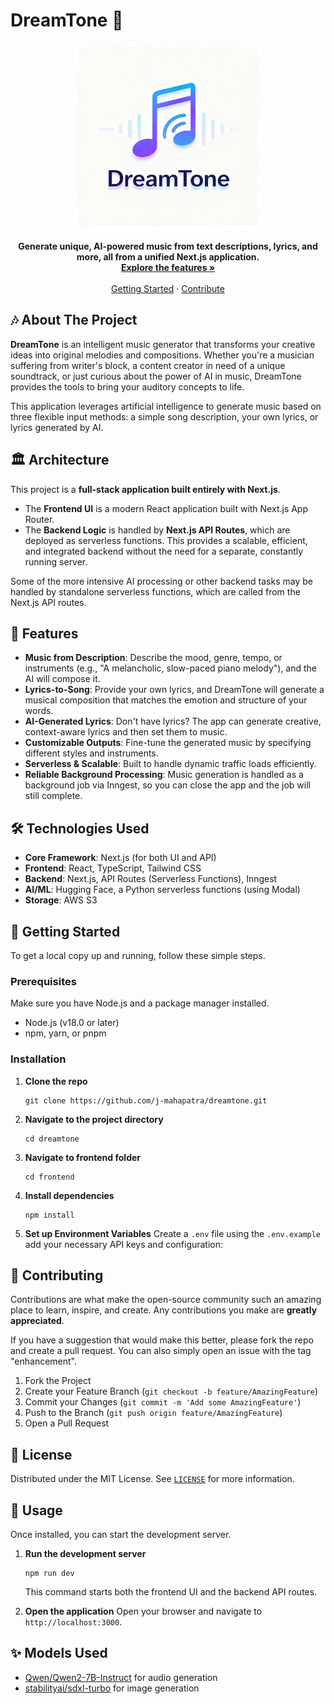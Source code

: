 # DreamTone 🎵

<p align="center">
  <img src="./frontend/public/hero-image.png" alt="DreamTone Logo" width="300"/>
</p>

<p align="center">
  <strong>Generate unique, AI-powered music from text descriptions, lyrics, and more, all from a unified Next.js application.</strong>
  <br />
  <a href="#-features"><strong>Explore the features »</strong></a>
  <br />
  <br />
  <a href="#-getting-started">Getting Started</a> · <a href="#-contributing">Contribute</a>

</p>

## 🎶 About The Project

**DreamTone** is an intelligent music generator that transforms your creative ideas into original melodies and compositions. Whether you're a musician suffering from writer's block, a content creator in need of a unique soundtrack, or just curious about the power of AI in music, DreamTone provides the tools to bring your auditory concepts to life.

This application leverages artificial intelligence to generate music based on three flexible input methods: a simple song description, your own lyrics, or lyrics generated by AI.

## 🏛️ Architecture

This project is a **full-stack application built entirely with Next.js**.

- The **Frontend UI** is a modern React application built with Next.js App Router.
- The **Backend Logic** is handled by **Next.js API Routes**, which are deployed as serverless functions. This provides a scalable, efficient, and integrated backend without the need for a separate, constantly running server.

Some of the more intensive AI processing or other backend tasks may be handled by standalone serverless functions, which are called from the Next.js API routes.

## 🔎 Features

- **Music from Description**: Describe the mood, genre, tempo, or instruments (e.g., "A melancholic, slow-paced piano melody"), and the AI will compose it.
- **Lyrics-to-Song**: Provide your own lyrics, and DreamTone will generate a musical composition that matches the emotion and structure of your words.
- **AI-Generated Lyrics**: Don't have lyrics? The app can generate creative, context-aware lyrics and then set them to music.
- **Customizable Outputs**: Fine-tune the generated music by specifying different styles and instruments.
- **Serverless & Scalable**: Built to handle dynamic traffic loads efficiently.
- **Reliable Background Processing**: Music generation is handled as a background job via Inngest, so you can close the app and the job will still complete.

## 🛠️ Technologies Used

- **Core Framework**: Next.js (for both UI and API)
- **Frontend**: React, TypeScript, Tailwind CSS
- **Backend**: Next.js, API Routes (Serverless Functions), Inngest
- **AI/ML**: Hugging Face, a Python serverless functions (using Modal)
- **Storage**: AWS S3

## 🚀 Getting Started

To get a local copy up and running, follow these simple steps.

### Prerequisites

Make sure you have Node.js and a package manager installed.

- Node.js (v18.0 or later)
- npm, yarn, or pnpm

### Installation

1.  **Clone the repo**
    ```
    git clone https://github.com/j-mahapatra/dreamtone.git
    ```
2.  **Navigate to the project directory**
    ```
    cd dreamtone
    ```
3.  **Navigate to frontend folder**

    ```
    cd frontend
    ```

4.  **Install dependencies**
    ```
    npm install
    ```
5.  **Set up Environment Variables**
    Create a `.env` file using the `.env.example` add your necessary API keys and configuration:

## 🤝 Contributing

Contributions are what make the open-source community such an amazing place to learn, inspire, and create. Any contributions you make are **greatly appreciated**.

If you have a suggestion that would make this better, please fork the repo and create a pull request. You can also simply open an issue with the tag "enhancement".

1.  Fork the Project
2.  Create your Feature Branch (`git checkout -b feature/AmazingFeature`)
3.  Commit your Changes (`git commit -m 'Add some AmazingFeature'`)
4.  Push to the Branch (`git push origin feature/AmazingFeature`)
5.  Open a Pull Request

## 📄 License

Distributed under the MIT License. See [`LICENSE`](./LICENSE) for more information.

## 🏃 Usage

Once installed, you can start the development server.

1.  **Run the development server**

    ```
    npm run dev
    ```

    This command starts both the frontend UI and the backend API routes.

2.  **Open the application**
    Open your browser and navigate to `http://localhost:3000`.

## ✨ Models Used

- [Qwen/Qwen2-7B-Instruct](https://huggingface.co/Qwen/Qwen2-7B-Instruct) for audio generation
- [stabilityai/sdxl-turbo](https://huggingface.co/stabilityai/sdxl-turbo) for image generation

